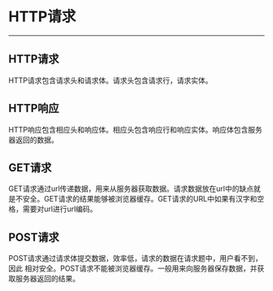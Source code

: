# HTTP请求

---

## HTTP请求

HTTP请求包含请求头和请求体。请求头包含请求行，请求实体。

## HTTP响应

HTTP响应包含相应头和响应体。相应头包含响应行和响应实体。响应体包含服务器返回的数据。

## GET请求

GET请求通过url传递数据，用来从服务器获取数据。请求数据放在url中的缺点就是不安全。GET请求的结果能够被浏览器缓存。GET请求的URL中如果有汉字和空格，需要对url进行url编码。

## POST请求

POST请求通过请求体提交数据，效率低，请求的数据在请求题中，用户看不到，因此 相对安全。POST请求不能被浏览器缓存。一般用来向服务器保存数据，并获取服务器返回的结果。

